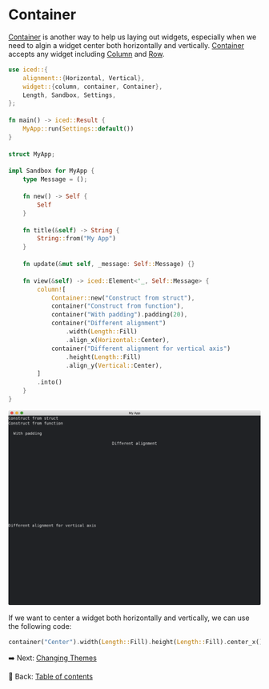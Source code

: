# Container

[Container](https://docs.rs/iced/latest/iced/widget/container/struct.Container.html) is another way to help us laying out widgets, especially when we need to algin a widget center both horizontally and vertically.
[Container](https://docs.rs/iced/latest/iced/widget/container/struct.Container.html) accepts any widget including [Column](https://docs.rs/iced/latest/iced/widget/struct.Column.html) and [Row](https://docs.rs/iced/latest/iced/widget/struct.Row.html).

```rust
use iced::{
    alignment::{Horizontal, Vertical},
    widget::{column, container, Container},
    Length, Sandbox, Settings,
};

fn main() -> iced::Result {
    MyApp::run(Settings::default())
}

struct MyApp;

impl Sandbox for MyApp {
    type Message = ();

    fn new() -> Self {
        Self
    }

    fn title(&self) -> String {
        String::from("My App")
    }

    fn update(&mut self, _message: Self::Message) {}

    fn view(&self) -> iced::Element<'_, Self::Message> {
        column![
            Container::new("Construct from struct"),
            container("Construct from function"),
            container("With padding").padding(20),
            container("Different alignment")
                .width(Length::Fill)
                .align_x(Horizontal::Center),
            container("Different alignment for vertical axis")
                .height(Length::Fill)
                .align_y(Vertical::Center),
        ]
        .into()
    }
}
```

![Container](./pic/container.png)

If we want to center a widget both horizontally and vertically, we can use the following code:

```rust
container("Center").width(Length::Fill).height(Length::Fill).center_x().center_y()
```

:arrow_right:  Next: [Changing Themes](./changing_themes.md)

:blue_book: Back: [Table of contents](./../README.md)
